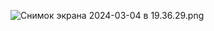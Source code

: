 ![Снимок экрана 2024-03-04 в 19.36.29.png](..%2F..%2FDesktop%2F%D0%A1%D0%BD%D0%B8%D0%BC%D0%BE%D0%BA%20%D1%8D%D0%BA%D1%80%D0%B0%D0%BD%D0%B0%202024-03-04%20%D0%B2%2019.36.29.png)